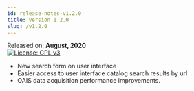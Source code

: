 ```yaml
---
id: release-notes-v1.2.0
title: Version 1.2.0
slug: /v1.2.0
---
```



Released on: **August, 2020**  
[![License: GPL v3](https://img.shields.io/badge/License-GPLv3-blue.svg)](https://www.gnu.org/licenses/gpl-3.0)

* New search form on user interface
* Easier access to user interface catalog search results by url
* OAIS data acquisition performance improvements.
